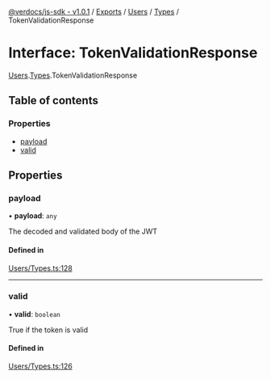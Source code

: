 [@verdocs/js-sdk - v1.0.1](../README.md) / [Exports](../modules.md) / [Users](../modules/Users.md) / [Types](../modules/Users.Types.md) / TokenValidationResponse

# Interface: TokenValidationResponse

[Users](../modules/Users.md).[Types](../modules/Users.Types.md).TokenValidationResponse

## Table of contents

### Properties

- [payload](Users.Types.TokenValidationResponse.md#payload)
- [valid](Users.Types.TokenValidationResponse.md#valid)

## Properties

### payload

• **payload**: `any`

The decoded and validated body of the JWT

#### Defined in

[Users/Types.ts:128](https://github.com/Verdocs/js-sdk/blob/main/src/Users/Types.ts#L128)

___

### valid

• **valid**: `boolean`

True if the token is valid

#### Defined in

[Users/Types.ts:126](https://github.com/Verdocs/js-sdk/blob/main/src/Users/Types.ts#L126)
